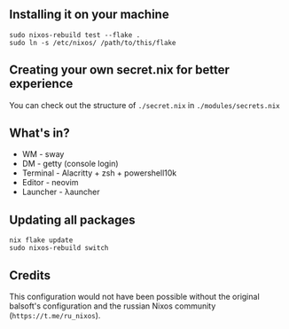 ## Installing it on your machine
```
sudo nixos-rebuild test --flake .
sudo ln -s /etc/nixos/ /path/to/this/flake
```

## Creating your own secret.nix for better experience
You can check out the structure of `./secret.nix` in `./modules/secrets.nix`

## What's in?
* WM - sway
* DM - getty (console login)
* Terminal - Alacritty + zsh + powershell10k
* Editor - neovim
* Launcher - λauncher 

## Updating all packages
```
nix flake update
sudo nixos-rebuild switch
```

## Credits
This configuration would not have been possible without the original balsoft's
configuration and the russian Nixos community (`https://t.me/ru_nixos`).
